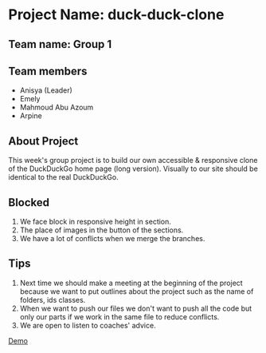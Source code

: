 # Project Name: duck-duck-clone

## Team name: Group 1

## Team members
- Anisya (Leader)
- Emely 
- Mahmoud Abu Azoum
- Arpine

## About Project
This week's group project is to build our own accessible & responsive clone of the DuckDuckGo home page (long version).  Visually to our site should be identical to the real DuckDuckGo.

## Blocked
1. We face block in responsive height in section.
2. The place of images in the button of the sections.
3. We have a lot of conflicts when we merge the branches. 

## Tips
1. Next time we should make a meeting at the beginning of the project because we want to put outlines about the project such as the name of folders, ids classes. 
2. When we want to push our files we don't want to push all the code but only our parts if we work in the same file to reduce conflicts.
3. We are open to listen to coaches' advice. 

[Demo](https://emelysalmeron.github.io/duck-duck-clone/)
